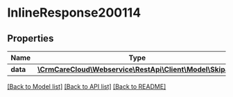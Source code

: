 # InlineResponse200114

## Properties
Name | Type | Description | Notes
------------ | ------------- | ------------- | -------------
**data** | [**\CrmCareCloud\Webservice\RestApi\Client\Model\Skipass**](Skipass.md) |  | [optional] 

[[Back to Model list]](../../README.md#documentation-for-models) [[Back to API list]](../../README.md#documentation-for-api-endpoints) [[Back to README]](../../README.md)

